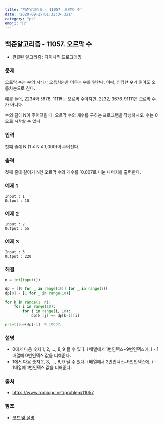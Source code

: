 ```yaml
---
title: "백준알고리즘 - 11057. 오르막 수"
date: "2020-09-25T01:32:34.321"
category: "ps"
emoji: "🌄"
---
```


## 백준알고리즘 - 11057. 오르막 수

- 관련된 알고리즘 : 다이나믹 프로그래밍

### 문제

오르막 수는 수의 자리가 오름차순을 이루는 수를 말한다. 이때, 인접한 수가 같아도 오름차순으로 친다.

예를 들어, 2234와 3678, 11119는 오르막 수이지만, 2232, 3676, 91111은 오르막 수가 아니다.

수의 길이 N이 주어졌을 때, 오르막 수의 개수를 구하는 프로그램을 작성하시오. 수는 0으로 시작할 수 있다.

### 입력

첫째 줄에 N (1 ≤ N ≤ 1,000)이 주어진다.

### 출력

첫째 줄에 길이가 N인 오르막 수의 개수를 10,007로 나눈 나머지를 출력한다.

### 예제 1

```
Input : 1
Output : 10
```

### 예제 2

```
Input : 2
Output : 55
```

### 예제 3

```
Input : 3
Output : 220
```

### 해결

```python
n = int(input())

dp = [[0 for _ in range(10)] for _ in range(n)]
dp[0] = [1 for _ in range(10)]

for k in range(1, n):
    for i in range(10):
        for j in range(i, 10):
            dp[k][j] += dp[k-1][i]

print(sum(dp[-1]) % 10007)
```

### 설명

- 0에서 다음 숫자 1, 2, ..., 8, 9 될 수 있다. i 배열에서 1번인덱스~9번인덱스에, i - 1배열에 0번인덱스 값을 더해준다.
- 1에서 다음 숫자 2, 3, ..., 8, 9 될 수 있다. i 배열에서 2번인덱스~9번인덱스에, i - 1배열에 1번인덱스 값을 더해준다.

### 출처

- https://www.acmicpc.net/problem/11057

### 참조

- [코드 및 설명](https://hjp845.tistory.com/24)